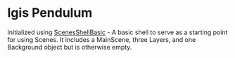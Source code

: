 # Igis Pendulum

Initialized using [ScenesShellBasic](https://github.com/TheCoderMerlin/ScenesShellBasic) - 
A basic shell to serve as a starting point for using Scenes.
It includes a MainScene, three Layers, and one Background object
but is otherwise empty.

